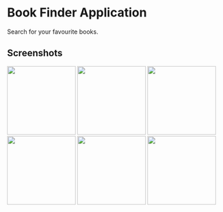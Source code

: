 # Book Finder Application

Search for your favourite books.

## Screenshots

 <img src="https://user-images.githubusercontent.com/67054111/162588670-0794a584-b0f5-4e6e-97cb-c2718712672c.png" width="160">  <img src="https://user-images.githubusercontent.com/67054111/162588672-2147a733-f351-4c52-b0ba-5129aa5eb41b.png" width="160">  <img src="https://user-images.githubusercontent.com/67054111/162588674-6cc86725-ddf1-472c-a917-97f8e65f9025.png" width="160">  <img src="https://user-images.githubusercontent.com/67054111/162588681-1c6b3234-e70e-494b-8dc1-881a5ceff278.png" width="160">  <img src="https://user-images.githubusercontent.com/67054111/162588865-bdfa301f-a8b1-454c-ae52-a5342dacaa20.png" width="160">  <img src="https://user-images.githubusercontent.com/67054111/162588682-b8c6359e-0afc-4b1c-8d36-2a32a5e13b85.png" width="160">
